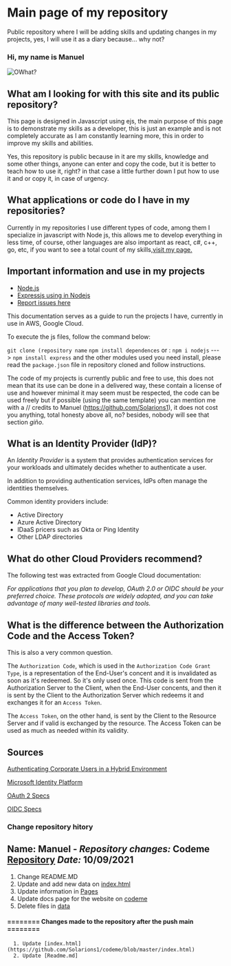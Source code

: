 # Main page of my repository

Public repository where I will be adding skills and updating changes in my projects, yes, I will use it as a diary because... why not?

### Hi, my name is Manuel

![OWhat?](https://media.giphy.com/media/CDJo4EgHwbaPS/giphy.gif)

## What am I looking for with this site and its public repository?

This page is designed in Javascript using ejs, the main purpose of this page is to demonstrate my skills as a developer, this is just an example and is not completely accurate as I am constantly learning more, this in order to improve my skills and abilities.

Yes, this repository is public because in it are my skills, knowledge and some other things, anyone can enter and copy the code, but it is better to teach how to use it, right? in that case a little further down I put how to use it and or copy it, in case of urgency.




## What applications or code do I have in my repositories?

Currently in my repositories I use different types of code, among them I specialize in javascript with Node js, this allows me to develop everything in less time, of course, other languages are also important as react, c#, c++, go, etc, if you want to see a total count of my skills,[visit my page.](https://solarions1.github.io/codeme/)


## Important information and use in my projects

- [Node.js](https://nodejs.org/en/)
- [Expressjs using in Nodejs](https://expressjs.com/)
- [Report issues here](https://github.com/Solarions1/codeme/issues)

This documentation serves as a guide to run the projects I have, currently in use in AWS, Google Cloud.

To execute the js files, follow the command below:
   
   `git clone (repository name`
   `npm install dependences` or : `npm i nodejs`  ---> `npm install express` and the other modules used you need install, please read the `package.json` file in repository cloned and follow instructions.

The code of my projects is currently public and free to use, this does not mean that its use can be done in a delivered way, these contain a license of use and however minimal it may seem must be respected, the code can be used freely but if possible (using the same template) you can mention me with a // credits to Manuel (https://github.com/Solarions1), it does not cost you anything, total honesty above all, no? besides, nobody will see that section *giño*.

## What is an Identity Provider (IdP)?

An *Identity Provider* is a system that provides authentication services for your workloads and ultimately decides whether to authenticate a user.

In addition to providing authentication services, IdPs often manage the identities themselves.

Common identity providers include:
* Active Directory
* Azure Active Directory
* IDaaS pricers such as Okta or Ping Identity
* Other LDAP directories

## What do other Cloud Providers recommend?

The following test was extracted from Google Cloud documentation:

*For applications that you plan to develop, OAuth 2.0 or OIDC should be your preferred choice. These protocols are widely adopted, and you can take advantage of many well-tested libraries and tools.*

## What is the difference between the Authorization Code and the Access Token?

This is also a very common question. 

The `Authorization Code`, which is used in the `Authorization Code Grant Type`, is a representation of the End-User's concent and it is invalidated as soon as it's redeemed. So it's only used once. This code is sent from the Authorization Server to the Client, when the End-User concents, and then it is sent by the Client to the Authorization Server which redeems it and exchanges it for an `Access Token`.

The `Access Token`, on the other hand, is sent by the Client to the Resource Server and if valid is exchanged by the resource. The Access Token can be used as much as needed within its validity.

## Sources

[Authenticating Corporate Users in a Hybrid Environment](https://cloud.google.com/solutions/authenticating-corporate-users-in-a-hybrid-environment#identity_providers)

[Microsoft Identity Platform](https://docs.microsoft.com/en-us/azure/active-directory/develop/v2-overview)

[OAuth 2 Specs](https://oauth.net/2/)

[OIDC Specs](https://openid.net/specs/openid-connect-core-1_0.html)



### Change repository hitory

## Name: Manuel - *Repository changes:* Codeme [Repository](https://github.com/Solarions1/codeme) *Date:* 10/09/2021  
   1. Change README.MD
   2. Update and add new data on [index.html](https://github.com/Solarions1/codeme/blob/master/index.html)
   3. Update information in [Pages](https://github.com/Solarions1/codeme/tree/master/pages)
   4. Update docs page for the website on [codeme](https://solarions1.github.io/codeme/)
   5. Delete files in [data](https://github.com/Solarions1/codeme/blob/master/data)
#### ======== Changes made to the repository after the push main ========
      1. Update [index.html](https://github.com/Solarions1/codeme/blob/master/index.html) 
      2. Update [Readme.md]




